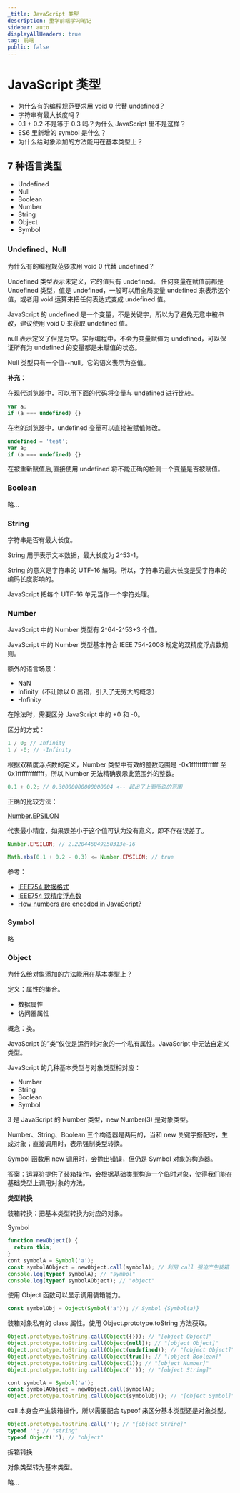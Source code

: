 ```yaml
---
_title: JavaScript 类型
description: 重学前端学习笔记
sidebar: auto
displayAllHeaders: true
tag: 前端
public: false
---
```


# JavaScript 类型

- 为什么有的编程规范要求用 void 0 代替 undefined？
- 字符串有最大长度吗？
- 0.1 + 0.2 不是等于 0.3 吗？为什么 JavaScript 里不是这样？
- ES6 里新增的 symbol 是什么？
- 为什么给对象添加的方法能用在基本类型上？

## 7 种语言类型

- Undefined
- Null
- Boolean
- Number
- String
- Object
- Symbol

### Undefined、Null

为什么有的编程规范要求用 void 0 代替 undefined？

Undefined 类型表示未定义，它的值只有 undefined。
任何变量在赋值前都是 Undefined 类型，值是 undefined，一般可以用全局变量 undefined 来表示这个值，或者用 void 运算来把任何表达式变成 undefined 值。

JavaScript 的 undefined 是一个变量，不是关键字，所以为了避免无意中被串改，建议使用 void 0 来获取 undefined 值。

null 表示定义了但是为空。实际编程中，不会为变量赋值为 undefined，可以保证所有为 undefined 的变量都是未赋值的状态。

Null 类型只有一个值--null。它的语义表示为空值。

__补充：__

在现代浏览器中，可以用下面的代码将变量与 undefined 进行比较。

```js
var a;
if (a === undefined) {}
```

在老的浏览器中，undefined 变量可以直接被赋值修改。

```js
undefined = 'test';
var a;
if (a === undefined) {}
```

在被重新赋值后,直接使用 undefined 将不能正确的检测一个变量是否被赋值。

### Boolean

略...

### String

字符串是否有最大长度。

String 用于表示文本数据，最大长度为 2^53-1。

String 的意义是字符串的 UTF-16 编码。所以，字符串的最大长度是受字符串的编码长度影响的。

JavaScript 把每个 UTF-16 单元当作一个字符处理。

### Number

JavaScript 中的 Number 类型有 2^64-2^53+3 个值。

JavaScript 中的 Number 类型基本符合 IEEE 754-2008 规定的双精度浮点数规则。

额外的语言场景：

- NaN 
- Infinity（不让除以 0 出错，引入了无穷大的概念）
- -Infinity

在除法时，需要区分 JavaScript 中的 +0 和 -0。

区分的方式：

```js
1 / 0; // Infinity
1 / -0; // -Infinity
```

根据双精度浮点数的定义，Number 类型中有效的整数范围是 -0x1fffffffffffff 至 0x1fffffffffffff，所以 Number 无法精确表示此范围外的整数。

```js
0.1 + 0.2; // 0.30000000000000004 <-- 超出了上面所说的范围
```

正确的比较方法：

[Number.EPSILON](https://es6.ruanyifeng.com/#docs/number#Number-EPSILON)

代表最小精度，如果误差小于这个值可认为没有意义，即不存在误差了。

```js
Number.EPSILON; // 2.220446049250313e-16
```

```js
Math.abs(0.1 + 0.2 - 0.3) <= Number.EPSILON; // true
```

参考：

- [IEEE754 数据格式](./extends/ieee-754.md)
- [IEEE754 双精度浮点数](https://github.com/bartaz/ieee754-visualization)
- [How numbers are encoded in JavaScript?](http://2ality.com/2012/04/number-encoding.html)

### Symbol

略

### Object

为什么给对象添加的方法能用在基本类型上？

定义：属性的集合。

- 数据属性
- 访问器属性

概念：类。

JavaScript 的”类“仅仅是运行时对象的一个私有属性。JavaScript 中无法自定义类型。

JavaScript 的几种基本类型与对象类型相对应：

- Number
- String
- Boolean
- Symbol

3 是 JavaScript 的 Number 类型，new Number(3) 是对象类型。

Number、String、Boolean 三个构造器是两用的，当和 new 关键字搭配时，生成对象；直接调用时，表示强制类型转换。

Symbol 函数用 new 调用时，会抛出错误，但仍是 Symbol 对象的构造器。

答案：运算符提供了装箱操作，会根据基础类型构造一个临时对象，使得我们能在基础类型上调用对象的方法。

__类型转换__

装箱转换：把基本类型转换为对应的对象。

Symbol

```js
function newObject() {
  return this;
}
cont symbolA = Symbol('a');
const symbolAObject = newObject.call(symbolA); // 利用 call 强迫产生装箱
console.log(typeof symbolA); // "symbol"
console.log(typeof symbolAObject); // "object"
```

使用 Object 函数可以显示调用装箱能力。

```js
const symbolObj = Object(Symbol('a')); // Symbol {Symbol(a)}
```

装箱对象私有的 class 属性。使用 Object.prototype.toString 方法获取。

```js
Object.prototype.toString.call(Object({})); // "[object Object]"
Object.prototype.toString.call(Object(null)); // "[object Object]"
Object.prototype.toString.call(Object(undefined)); // "[object Object]"
Object.prototype.toString.call(Object(true)); // "[object Boolean]"
Object.prototype.toString.call(Object(1)); // "[object Number]"
Object.prototype.toString.call(Object('')); // "[object String]"

cont symbolA = Symbol('a');
const symbolAObject = newObject.call(symbolA);
Object.prototype.toString.call(Object(symbolObj)); // "[object Symbol]"
```

call 本身会产生装箱操作，所以需要配合 typeof 来区分基本类型还是对象类型。

```js
Object.prototype.toString.call(''); // "[object String]"
typeof ''; // "string"
typeof Object(''); // "object"
```

拆箱转换

对象类型转为基本类型。

略...